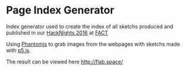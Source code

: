 # Page Index Generator

Index generator used to create the index of all sketchs produced and published in our [HackNights 2016](hacklabes/HackNights_Intro_2016_January) at [FACT](http://fact.co.uk)

Using [Phantomjs](http://phantomjs.org/) to grab images from the webpages with sketchs made with [p5.js](http://p5js.org/).

The result can be viewed here http://flab.space/
